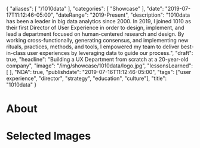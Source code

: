 {
   "aliases": [
     "/1010data"
   ],
   "categories": [
      "Showcase"
   ],
   "date": "2019-07-17T11:12:46-05:00",
   "dateRange": "2019-Present",
   "description": "1010data has been a leader in big data analytics since 2000. In 2019, I joined 1010 as their first Director of User Experience in order to design, implement, and lead a department focused on human-centered research and design. By working cross-functionally, generating consensus, and implementing new rituals, practices, methods, and tools, I empowered my team to deliver best-in-class user experiences by leveraging data to guide our process.",
   "draft": true,
   "headline": "Building a UX Department from scratch at a 20-year-old company",
   "image": "/img/showcase/1010data/logo.jpg",
   "lessonsLearned": [
   ],
   "NDA": true,
   "publishdate": "2019-07-16T11:12:46-05:00",
   "tags": ["user experience", "director", "strategy", "education", "culture"],
   "title": "1010data"
}

# About


# Selected Images

